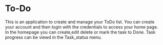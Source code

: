 # To-Do
This is an application to create and manage your ToDo list.
You can create your account and then login with the credentials to access your home page. In the homepage you can create,edit delete or mark the task to Done.
Task progress can be viewd in the Task_status menu.
